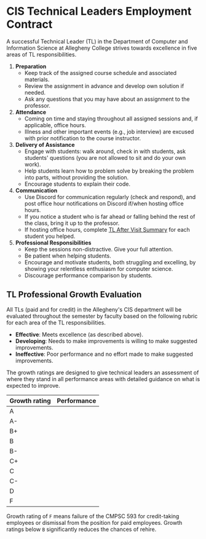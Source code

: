 # CIS Technical Leaders Employment Contract

A successful Technical Leader (TL) in the Department of Computer and Information Science at Allegheny College strives towards excellence in five areas of TL responsibilities.

1. __Preparation__
   - Keep track of the assigned course schedule and associated materials.
   - Review the assignment in advance and develop own solution if needed.
   - Ask any questions that you may have about an assignment to the professor.
2. __Attendance__
   - Coming on time and staying throughout all assigned sessions and, if applicable, office hours.
   - Illness and other important events (e.g., job interview) are excused with prior notification to the course instructor.
3. __Delivery of Assistance__
   - Engage with students: walk around, check in with students, ask students' questions (you are not allowed to sit and do your own work).
   - Help students learn how to problem solve by breaking the problem into parts, without providing the solution.
   - Encourage students to explain their code.
4. __Communication__
   - Use Discord for communication regularly (check and respond), and post office hour notifications on Discord if/when hosting office hours.
   - If you notice a student who is far ahead or falling behind the rest of the class, bring it up to the professor.
   - If hosting office hours, complete [TL After Visit Summary](https://forms.gle/ffbXzvQ439BcWrSHA) for each student you helped. 
6. __Professional Responsibilities__
   - Keep the sessions non-distractive. Give your full attention.
   - Be patient when helping students.
   - Encourage and motivate students, both struggling and excelling, by showing your relentless enthusiasm for computer science.
   - Discourage performance comparison by students.

## TL Professional Growth Evaluation

All TLs (paid and for credit) in the Allegheny's CIS department will be evaluated throughout the semester by faculty based on the following rubric for each area of the TL responsibilities. 

- __Effective__: Meets excellence (as described above).
- __Developing__: Needs to make improvements is willing to make suggested improvements.
- __Ineffective__: Poor performance and no effort made to make suggested improvements.

The growth ratings are designed to give technical leaders an assessment of where they stand in all performance areas with detailed guidance on what is expected to improve.

|Growth rating |Performance|
|--------------|------------|
|A             |  |
|A-            | |
|B+            |  |
|B             |   |
|B-            | |
|C+            |                | 
|C             |                |  
|C-            |                | 
|D             |                |
|F             |                |

Growth rating of `F` means failure of the CMPSC 593 for credit-taking employees or dismissal from the position for paid employees. Growth ratings below `B` significantly reduces the chances of rehire.


